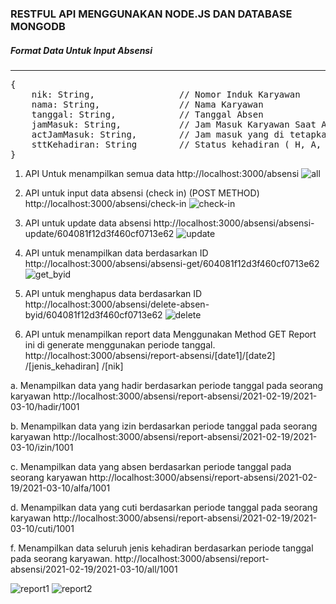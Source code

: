 <H3>RESTFUL API MENGGUNAKAN NODE.JS DAN DATABASE MONGODB</H3>


<h5>Format Data Untuk Input Absensi</h5>
<hr/>

<pre>
{
    nik: String,                // Nomor Induk Karyawan
    nama: String,               // Nama Karyawan
    tanggal: String,            // Tanggal Absen
    jamMasuk: String,           // Jam Masuk Karyawan Saat Absen
    actJamMasuk: String,        // Jam masuk yang di tetapkan
    sttKehadiran: String        // Status kehadiran ( H, A, I, C)
}
</pre>


1.	API Untuk menampilkan semua data
http://localhost:3000/absensi
 ![all](https://user-images.githubusercontent.com/33562224/109934519-373a3b80-7cff-11eb-90e9-d46ff357168d.png)

2.	API untuk input data absensi (check in) (POST METHOD)
http://localhost:3000/absensi/check-in
 ![check-in](https://user-images.githubusercontent.com/33562224/109934685-605acc00-7cff-11eb-9291-9fb6785466ec.png)

3.	API untuk update data absensi
http://localhost:3000/absensi/absensi-update/604081f12d3f460cf0713e62
![update](https://user-images.githubusercontent.com/33562224/109934791-7b2d4080-7cff-11eb-9328-aa833c7e6b0f.png)
 
4.	API untuk menampilkan data berdasarkan ID
http://localhost:3000/absensi/absensi-get/604081f12d3f460cf0713e62
![get_byid](https://user-images.githubusercontent.com/33562224/109934877-8f713d80-7cff-11eb-9bc5-8d44667f800c.png)
 
5.	API untuk menghapus data berdasarkan ID
http://localhost:3000/absensi/delete-absen-byid/604081f12d3f460cf0713e62
![delete](https://user-images.githubusercontent.com/33562224/109934940-a1eb7700-7cff-11eb-9169-e165a312aab9.png)
 
6.	API untuk menampilkan report data Menggunakan Method GET
Report ini di generate menggunakan periode tanggal.
http://localhost:3000/absensi/report-absensi/[date1]/[date2] /[jenis_kehadiran] /[nik]

a. Menampilkan data yang hadir berdasarkan periode tanggal pada seorang karyawan
http://localhost:3000/absensi/report-absensi/2021-02-19/2021-03-10/hadir/1001

b. Menampilkan data yang izin berdasarkan periode tanggal pada seorang karyawan
http://localhost:3000/absensi/report-absensi/2021-02-19/2021-03-10/izin/1001

c. Menampilkan data yang absen berdasarkan periode tanggal pada seorang karyawan
http://localhost:3000/absensi/report-absensi/2021-02-19/2021-03-10/alfa/1001

d. Menampilkan data yang cuti berdasarkan periode tanggal pada seorang karyawan
http://localhost:3000/absensi/report-absensi/2021-02-19/2021-03-10/cuti/1001

f. Menampilkan data seluruh jenis kehadiran berdasarkan periode tanggal pada seorang karyawan.
http://localhost:3000/absensi/report-absensi/2021-02-19/2021-03-10/all/1001



![report1](https://user-images.githubusercontent.com/33562224/109935019-ba5b9180-7cff-11eb-8b97-49196f62119f.png)
![report2](https://user-images.githubusercontent.com/33562224/109935118-d2cbac00-7cff-11eb-876b-255ac7c5333e.png)



